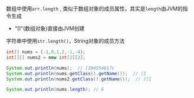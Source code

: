 数组中使用`arr.length` , 类似于数组对象的成员属性，其实是`length`由JVM的指令生成

- "[I"(数组对象)直接由JVM创建

字符串中使用`str.length()`，String对象的成员方法


```java
int[] nums = {-1,0,1,2,-1,-4};
int[][] nums2 = new int[2][2];

System.out.println(nums);  // [I@4554617c
System.out.println(nums.getClass().getName());  // [I
System.out.println(nums2.getClass().getName());  // [[I

System.out.println(nums.length); // 6
```

